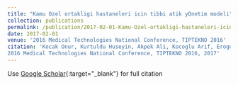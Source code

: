 ```yaml
---
title: "Kamu Ozel ortakligi hastaneleri icin tibbi atik yOnetim modeli"
collection: publications
permalink: /publication/2017-02-01-Kamu-Ozel-ortakligi-hastaneleri-icin-tibbi-atik-yOnetim-modeli
date: 2017-02-01
venue: '2016 Medical Technologies National Conference, TIPTEKNO 2016'
citation: 'Kocak Onur, Kurtuldu Huseyin, Akpek Ali, Kocoglu Arif, Erogul Osman, Kamu Ozel ortakligi hastaneleri icin tibbi atik yOnetim modeli"
2016 Medical Technologies National Conference, TIPTEKNO 2016, 2017'
---
```

Use [Google Scholar](https://scholar.google.com/scholar?q=Kamu+Ozel+ortakligi+hastaneleri+icin+tibbi+atik+yOnetim+modeli){:target="_blank"} for full citation